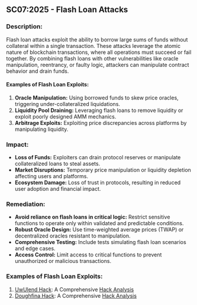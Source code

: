 ## SC07:2025 - Flash Loan Attacks

### Description: 
Flash loan attacks exploit the ability to borrow large sums of funds without collateral within a single transaction. These attacks leverage the atomic nature of blockchain transactions, where all operations must succeed or fail together. By combining flash loans with other vulnerabilities like oracle manipulation, reentrancy, or faulty logic, attackers can manipulate contract behavior and drain funds.

#### Examples of Flash Loan Exploits:
1. **Oracle Manipulation:** Using borrowed funds to skew price oracles, triggering under-collateralized liquidations.
2. **Liquidity Pool Draining:** Leveraging flash loans to remove liquidity or exploit poorly designed AMM mechanics.
3. **Arbitrage Exploits:** Exploiting price discrepancies across platforms by manipulating liquidity.

### Impact:
- **Loss of Funds:** Exploiters can drain protocol reserves or manipulate collateralized loans to steal assets.
- **Market Disruptions:** Temporary price manipulation or liquidity depletion affecting users and platforms.
- **Ecosystem Damage:** Loss of trust in protocols, resulting in reduced user adoption and financial impact.

### Remediation:
- **Avoid reliance on flash loans in critical logic:** Restrict sensitive functions to operate only within validated and predictable conditions.
- **Robust Oracle Design:** Use time-weighted average prices (TWAP) or decentralized oracles resistant to manipulation.
- **Comprehensive Testing:** Include tests simulating flash loan scenarios and edge cases.
- **Access Control:** Limit access to critical functions to prevent unauthorized or malicious transactions.

### Examples of Flash Loan Exploits:
1. [UwUlend Hack](https://blog.solidityscan.com/uwulend-hack-analysis-77eb9181a717): A Comprehensive [Hack Analysis](https://blog.solidityscan.com/uwulend-hack-analysis-77eb9181a717)
2. [Doughfina Hack](https://blog.solidityscan.com/doughfina-hack-analysis-685ed56adb19): A Comprehensive [Hack Analysis](https://blog.solidityscan.com/doughfina-hack-analysis-685ed56adb19)